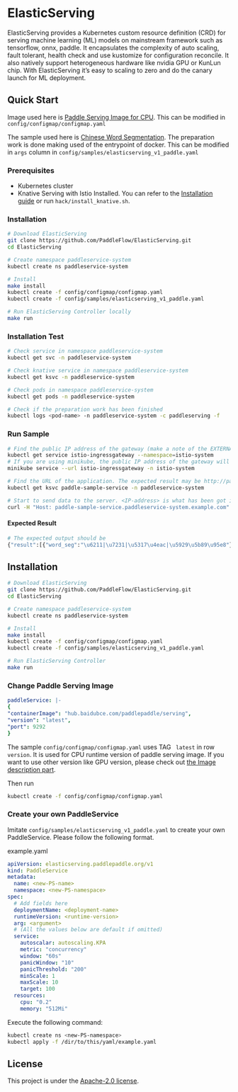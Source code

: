 # ElasticServing

ElasticServing provides a Kubernetes custom resource definition (CRD) for serving machine learning (ML) models on mainstream framework such as tensorflow, onnx, paddle. It encapsulates the complexity of auto scaling, fault tolerant, health check and use kustomize for configuration reconcile. It also natively support heterogeneous hardware like nvidia GPU or KunLun chip. With ElasticServing it’s easy to scaling to zero and do the canary launch for ML deployment.

## Quick Start

Image used here is [Paddle Serving Image for CPU](https://github.com/PaddlePaddle/Serving#installation). This can be modified in ```config/configmap/configmap.yaml```

The sample used here is [Chinese Word Segmentation](https://github.com/PaddlePaddle/Serving#-pre-built-services-with-paddle-serving). The preparation work is done making used of the entrypoint of docker. This can be modified in ```args``` column in ```config/samples/elasticserving_v1_paddle.yaml``` 

### Prerequisites
- Kubernetes cluster
- Knative Serving with Istio Installed.
You can refer to the [Installation guide](https://knative.dev/docs/install/any-kubernetes-cluster/#installing-the-serving-component) or run `hack/install_knative.sh`.

### Installation

```bash
# Download ElasticServing
git clone https://github.com/PaddleFlow/ElasticServing.git
cd ElasticServing

# Create namespace paddleservice-system
kubectl create ns paddleservice-system

# Install
make install
kubectl create -f config/configmap/configmap.yaml
kubectl create -f config/samples/elasticserving_v1_paddle.yaml

# Run ElasticServing Controller locally
make run
```

### Installation Test

``` bash
# Check service in namespace paddleservice-system
kubectl get svc -n paddleservice-system

# Check knative service in namespace paddleservice-system
kubectl get ksvc -n paddleservice-system

# Check pods in namespace paddleservice-system
kubectl get pods -n paddleservice-system

# Check if the preparation work has been finished
kubectl logs <pod-name> -n paddleservice-system -c paddleserving -f

```

### Run Sample

``` bash
# Find the public IP address of the gateway (make a note of the EXTERNAL-IP field in the output)
kubectl get service istio-ingressgateway --namespace=istio-system
# If you are using minikube, the public IP address of the gateway will be listed once you execute the following command (There will exist four URLs and maybe choose the second one)
minikube service --url istio-ingressgateway -n istio-system

# Find the URL of the application. The expected result may be http://paddle-sample-service.paddleservice-system.example.com
kubectl get ksvc paddle-sample-service -n paddleservice-system

# Start to send data to the server. <IP-address> is what has been got in the first or the second command.
curl -H "Host: paddle-sample-service.paddleservice-system.example.com" -H "Content-Type:application/json" -X POST -d '{"feed":[{"words": "我爱北京天安门"}], "fetch":["word_seg"]}' http://<IP-address>/lac/prediction

```

#### Expected Result

``` bash
# The expected output should be 
{"result":[{"word_seg":"\u6211|\u7231|\u5317\u4eac|\u5929\u5b89\u95e8"}]}
```

## Installation

``` bash
# Download ElasticServing
git clone https://github.com/PaddleFlow/ElasticServing.git
cd ElasticServing

# Create namespace paddleservice-system
kubectl create ns paddleservice-system

# Install
make install
kubectl create -f config/configmap/configmap.yaml
kubectl create -f config/samples/elasticserving_v1_paddle.yaml

# Run ElasticServing Controller
make run
```

### Change Paddle Serving Image 

``` yaml
paddleService: |-
{
"containerImage": "hub.baidubce.com/paddlepaddle/serving",
"version": "latest",
"port": 9292
}
```

The sample ```config/configmap/configmap.yaml``` uses TAG ``` latest``` in row ```version```. It is used for CPU runtime version of paddle serving image. If you want to use other version like GPU version, please check out [the Image description part](https://github.com/PaddlePaddle/Serving/blob/v0.4.0/doc/DOCKER_IMAGES.md#image-description).

Then run

``` bash
kubectl create -f config/configmap/configmap.yaml
```

### Create your own PaddleService

Imitate ```config/samples/elasticserving_v1_paddle.yaml``` to create your own PaddleService.  Please follow the following format.

example.yaml

``` yaml
apiVersion: elasticserving.paddlepaddle.org/v1
kind: PaddleService
metadata:
  name: <new-PS-name>
  namespace: <new-PS-namespace>
spec:
  # Add fields here
  deploymentName: <deployment-name>
  runtimeVersion: <runtime-version>
  arg: <argument>
  # (All the values below are default if omitted)
  service: 
    autoscalar: autoscaling.KPA
    metric: "concurrency"
    window: "60s"
    panicWindow: "10"
    panicThreshold: "200"
    minScale: 1 
    maxScale: 10
    target: 100
  resources:
    cpu: "0.2"
    memory: "512Mi"
```

Execute the following command:

``` bash
kubectl create ns <new-PS-namespace>
kubectl apply -f /dir/to/this/yaml/example.yaml
```

## License

This project is under the [Apache-2.0 license](https://github.com/PaddleFlow/ElasticServing/blob/main/LICENSE).
